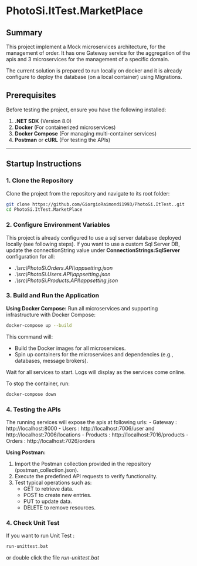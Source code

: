 # PhotoSi.ItTest.MarketPlace

## Summary

This project implement a Mock microservices architecture, for the management of order.
It has one Gateway service for the aggregation of the apis and 3 microservices for the management of a specific domain.

The current solution is prepared to run locally on docker and it is already configure to deploy the database (on a local container) using Migrations.

## Prerequisites
Before testing the project, ensure you have the following installed:
1. **.NET SDK** (Version 8.0)
2. **Docker** (For containerized microservices)
3. **Docker Compose** (For managing multi-container services)
3. **Postman** or **cURL** (For testing the APIs)

---

## Startup Instructions

### 1. Clone the Repository
Clone the project from the repository and navigate to its root folder:
```bash
git clone https://github.com/GiorgioRaimondi1993/PhotoSi.ItTest..git
cd PhotoSi.ItTest.MarketPlace
```

### 2. Configure Environment Variables
This project is already configured to use a sql server database deployed locally (see following steps).
If you want to use a custom Sql Server DB, update the connectionString value under **ConnectionStrings:SqlServer** configuration for all:
 - _.\src\PhotoSi.Orders.API\appsetting.json_
 - _.\src\PhotoSi.Users.API\appsetting.json_
 - _.\src\PhotoSi.Products.API\appsetting.json_
 
### 3. Build and Run the Application
**Using Docker Compose:**
Run all microservices and supporting infrastructure with Docker Compose:
```bash
docker-compose up --build
```

This command will:

 - Build the Docker images for all microservices.
 - Spin up containers for the microservices and dependencies (e.g., databases, message brokers).
 
Wait for all services to start. Logs will display as the services come online.

To stop the container, run:
```bash
docker-compose down
```

### 4. Testing the APIs
The running services will expose the apis at following urls:
	- Gateway : http://localhost:8000
	- Users : http://localhost:7006/user and http://localhost:7006/locations
	- Products : http://localhost:7016/products
	- Orders : http://localhost:7026/orders

**Using Postman:**
1. Import the Postman collection provided in the repository (postman_collection.json).
2. Execute the predefined API requests to verify functionality.
3. Test typical operations such as:
	- GET to retrieve data.
	- POST to create new entries.
	- PUT to update data.
	- DELETE to remove resources.

### 4. Check Unit Test
If you want to run Unit Test :
```bash
run-unittest.bat
```

or double click the file _run-unittest.bat_